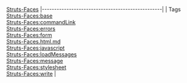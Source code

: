[Struts-Faces](tld-summary.html.md)
|-------------------------------------------------|
| Tags                                            
  [Struts-Faces:base](base.html.md)                  
  [Struts-Faces:commandLink](commandLink.html.md)    
  [Struts-Faces:errors](errors.html.md)              
  [Struts-Faces:form](form.html.md)                  
  [Struts-Faces.html.md](html.html)                  
  [Struts-Faces:javascript](javascript.html.md)      
  [Struts-Faces:loadMessages](loadMessages.html.md)  
  [Struts-Faces:message](message.html.md)            
  [Struts-Faces:stylesheet](stylesheet.html.md)      
  [Struts-Faces:write](write.html.md)                |


